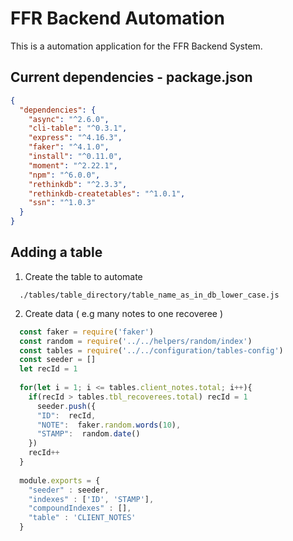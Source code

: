 # FFR Backend Automation 

This is a automation application for the FFR Backend System.

## Current dependencies - package.json

```json
{
  "dependencies": {
    "async": "^2.6.0",
    "cli-table": "^0.3.1",
    "express": "^4.16.3",
    "faker": "^4.1.0",
    "install": "^0.11.0",
    "moment": "^2.22.1",
    "npm": "^6.0.0",
    "rethinkdb": "^2.3.3",
    "rethinkdb-createtables": "^1.0.1",
    "ssn": "^1.0.3"
  }
}
```

## Adding a table
1. Create the table to automate
```text
  ./tables/table_directory/table_name_as_in_db_lower_case.js
```

2. Create data ( e.g many notes to one recoveree )
```javascript
  const faker = require('faker')
  const random = require('../../helpers/random/index')
  const tables = require('../../configuration/tables-config')
  const seeder = []
  let recId = 1
  
  for(let i = 1; i <= tables.client_notes.total; i++){
    if(recId > tables.tbl_recoverees.total) recId = 1
      seeder.push({
      "ID":  recId,
      "NOTE":  faker.random.words(10),
      "STAMP":  random.date()
    })
    recId++
  }
  
  module.exports = {
    "seeder" : seeder,
    "indexes" : ['ID', 'STAMP'],
    "compoundIndexes" : [],
    "table" : 'CLIENT_NOTES'
  }
```
